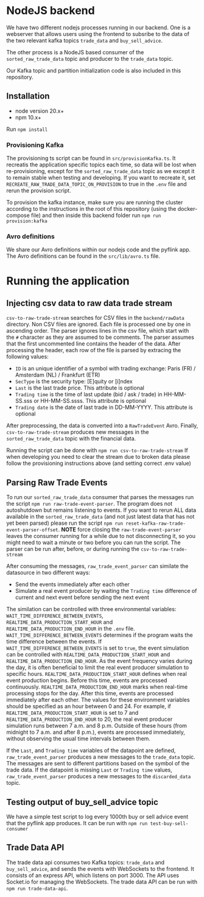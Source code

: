 # NodeJS backend

We have two different nodejs processes running in our backend.
One is a webserver that allows users using the frontend to subsribe
to the data of the two relevant kafka topics `trade_data` and `buy_sell_advice`.

The other process is a NodeJS based consumer of the `sorted_raw_trade_data` topic
and producer to the `trade_data` topic.

Our Kafka topic and partition initialization code is also included in this repository.

## Installation

- node version 20.x+
- npm 10.x+

Run `npm install`

### Provisioning Kafka

The provisioning ts script can be found in `src/provisionKafka.ts`. It recreatis the application specific topics each time, so data will be lost
when re-provisioning, except for the `sorted_raw_trade_data` topic as we except it to remain stable when testing and developing.
If you want to recreate it, set `RECREATE_RAW_TRADE_DATA_TOPIC_ON_PROVISION` to true in the `.env` file and rerun the provision script.

To provision the kafka instance, make sure you are running the cluster according to the instructions in the root of this repository (using the docker-compose file)
and then inside this backend folder run `npm run provision:kafka`

### Avro definitions

We share our Avro definitions within our nodejs code and the pyflink app.
The Avro definitions can be found in the `src/lib/avro.ts` file.

# Running the application

## Injecting csv data to raw data trade stream

`csv-to-raw-trade-stream` searches for CSV files in the `backend/rawData` directory. Non CSV files are ignored.
Each file is processed one by one in ascending order. The parser ignores lines in the csv file, which start with
the `#` character as they are assumed to be comments. The parser assumes that the first uncommented line contains the header
of the data. After processing the header, each row of the file is parsed by extracing the following values:

- `ID` is an unique identifier of a symbol with trading exchange: Paris (FR) / Amsterdam (NL) / Frankfurt (ETR)
- `SecType` is the security type: \[E]quity or \[i]ndex
- `Last` is the last trade price. This attribute is optional
- `Trading time` is the time of last update (bid / ask / trade) in HH-MM-SS.sss or HH-MM-SS.ssss. This attribute is optional
- `Trading date` is the date of last trade in DD-MM-YYYY. This attribute is optional

After preprocessing, the data is converted into a `RawTradeEvent` Avro. Finally, `csv-to-raw-trade-stream`
produces new messages in the `sorted_raw_trade_data` topic with the financial data.

Running the script can be done with `npm run csv-to-raw-trade-stream`
If when developing you need to clear the stream due to broken data
please follow the provisioning instructions above (and setting correct .env value)

## Parsing Raw Trade Events

To run our `sorted_raw_trade_data` consumer that parses the messages run the script
`npm run raw-trade-event-parser`. The program does not autoshutdown but remains listening to events.
If you want to rerun ALL data available in the `sorted_raw_trade_data` (and not just latest data that has not yet been parsed) please run the script
`npm run reset-kafka-raw-trade-event-parser-offset`. **NOTE** force closing the `raw-trade-event-parser`
leaves the consumer running for a while due to not disconnecting it, so you might need to wait
a minute or two before you can run the script.
The parser can be run after, before, or during running the `csv-to-raw-trade-stream`

After consuming the messages, `raw_trade_event_parser` can similate the datasource in two different ways:

- Send the events immediately after each other
- Simulate a real event producer by waiting the `Trading time` difference of current and next event before sending the next event

The similation can be controlled with three environmental variables: `WAIT_TIME_DIFFERENCE_BETWEEN_EVENTS`, `REALTIME_DATA_PRODUCTION_START_HOUR`
and `REALTIME_DATA_PRODUCTION_END_HOUR` in the `.env` file. `WAIT_TIME_DIFFERENCE_BETWEEN_EVENTS` determines if the program waits
the time difference between the events. If `WAIT_TIME_DIFFERENCE_BETWEEN_EVENTS` is set to `true`, the event simulation can be controlled with
`REALTIME_DATA_PRODUCTION_START_HOUR` and `REALTIME_DATA_PRODUCTION_END_HOUR`.
As the event frequency varies during the day, it is often beneficial to limit the real event producer simulation to specific hours.
`REALTIME_DATA_PRODUCTION_START_HOUR` defines when real event production begins. Before this time, events are processed continuously. `REALTIME_DATA_PRODUCTION_END_HOUR` marks when real-time processing stops for the day. After this time, events are processed immediately after each other.
The values for these environment variables should be specified as an hour between 0 and 24.
For example, if `REALTIME_DATA_PRODUCTION_START_HOUR` is set to 7 and `REALTIME_DATA_PRODUCTION_END_HOUR` to 20, the real event producer simulation runs between 7 a.m. and 8 p.m. Outside of these hours (from midnight to 7 a.m. and after 8 p.m.), events are processed immediately, without observing
the usual time intervals between them.

If the `Last`, and `Trading time` variables of the datapoint are defined,
`raw_trade_event_parser` produces a new messages to the `trade_data` topic.
The messages are sent to different partitions based on the symbol of the trade data.
If the datapoint is missing `Last` or `Trading time` values, `raw_trade_event_parser` produces a new messages to the
`discarded_data` topic.

## Testing output of buy_sell_advice topic

We have a simple test script to log every 1000th buy or sell advice event
that the pyflink app produces. It can be run with `npm run test-buy-sell-consumer`

## Trade Data API

The trade data api consumes two Kafka topics: `trade_data` and `buy_sell_advice`, and sends the events with WebSockets
to the frontend. It consists of an express API, which listens on port 3000. The API uses Socket.io for managing the
WebSockets.
The trade data API can be run with `npm run trade-data-api`.
